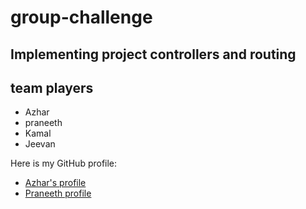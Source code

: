 # group-challenge
## Implementing project controllers and routing
## team players
- Azhar
- praneeth
- Kamal
- Jeevan


Here is my GitHub profile: 
- [Azhar's profile](https://github.com/AzharAlali)
- [Praneeth profile](https://github.com/praneeth323)